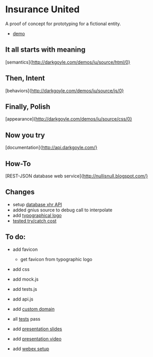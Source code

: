 Insurance United
===============

A proof of concept for prototyping for a fictional entity.

* [demo](http://brito.github.com/InsuranceUnited/ "Demo on GitHub")


It all starts with meaning
--------------------------

[semantics]{http://darkgoyle.com/demos/iu/source/html/0}

Then, Intent
-----------------------
[behaviors]{http://darkgoyle.com/demos/iu/source/js/0}

Finally, Polish
---------------
[appearance]{http://darkgoyle.com/demos/iu/source/css/0}


Now you try
-----------
[documentation]{http://api.darkgoyle.com/}

How-To
------
[REST-JSON database web service]{http://nullisnull.blogspot.com/}

Changes
---------
* setup [database xhr API](http://darkgoyle.com/)
* added gnius source to debug call to interpolate
* add [typographical logo](logo.html)
* [tested try/catch cost](http://jsperf.com/the-cost-of-trying) 

To do:
-----
* add favicon
  * get favicon from typographic logo
* add css
* add mock.js
* add tests.js
* add api.js

* add [custom domain]()
* all [tests]() pass
* add [presentation slides]()
* add [presentation video]()
* add [webex setup]()
